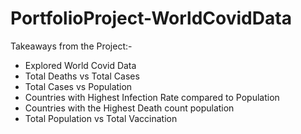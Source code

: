 # PortfolioProject-WorldCovidData
Takeaways from the Project:-
- Explored World Covid Data
- Total Deaths vs Total Cases
- Total Cases vs Population
- Countries with Highest Infection Rate compared to Population
- Countries with the Highest Death count population
- Total Population vs Total Vaccination
